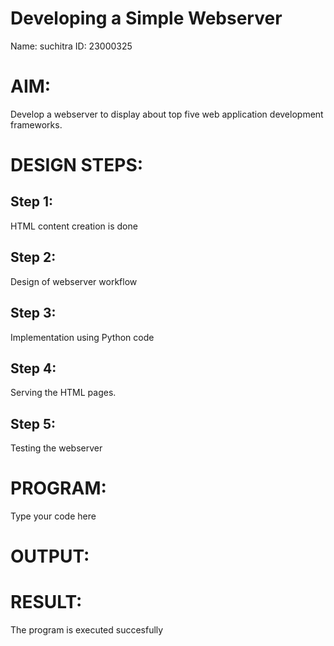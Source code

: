 # Developing a Simple Webserver
Name: suchitra
ID: 23000325

# AIM:

Develop a webserver to display about top five web application development frameworks.

# DESIGN STEPS:

## Step 1:

HTML content creation is done

## Step 2:

Design of webserver workflow

## Step 3:

Implementation using Python code

## Step 4:

Serving the HTML pages.

## Step 5:

Testing the webserver
# PROGRAM:
Type your code here
# OUTPUT:

# RESULT:

The program is executed succesfully
